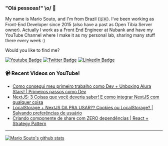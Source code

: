 ### "Olá pessoas!" \o/ 👋

My name is Mario Souto, and I'm from Brazil (🇧🇷). I've been working as Front-End Developer since 2015 (also have a past as Open Tibia Server owner). Actually I work as a Front End Engineer at Nubank and have my YouTube Channel where I make it as my personal lab, sharing many stuff there every week :)

Would you like to find me?

[![Youtube Badge](https://img.shields.io/badge/-Youtube-FF0000?style=flat-square&labelColor=FF0000&logo=youtube&logoColor=white&link=https://youtube.com/c/DevSoutinho)](https://youtube.com/c/DevSoutinho)
[![Twitter Badge](https://img.shields.io/badge/-Twitter-1ca0f1?style=flat-square&labelColor=1ca0f1&logo=twitter&logoColor=white&link=https://twitter.com/omariosouto)](https://twitter.com/omariosouto)
[![Linkedin Badge](https://img.shields.io/badge/-LinkedIn-blue?style=flat-square&logo=Linkedin&logoColor=white&link=https://www.linkedin.com/in/omariosouto)](https://www.linkedin.com/in/omariosouto)

### 📹 Recent Videos on YouTube!

<!-- YOUTUBE:START -->
- [Como consegui meu primeiro trabalho como Dev + Unboxing Alura Stars! | Primeiros passos como Dev](https://www.youtube.com/watch?v=RW1Rp2oQ_bc)
- [NextJS: 3 Coisas que você deveria saber! E como integrar NextJS com qualquer coisa](https://www.youtube.com/watch?v=iqv5U0oKQX8)
- [LocalStorage + NextJS DA PRA USAR?? Cookies ou LocalStorage? | Salvando preferências de usuário](https://www.youtube.com/watch?v=zSl_n-9yGRs)
- [Criando componente de share com ZERO dependências | React + Strategy Pattern](https://www.youtube.com/watch?v=DAnhRjEEHMI)
<!-- YOUTUBE:END -->

____


[![Mario Souto's github stats](https://github-readme-stats.vercel.app/api?username=omariosouto&theme=dark&show_icons=true&count_private=true)](https://github.com/felipefialho)
